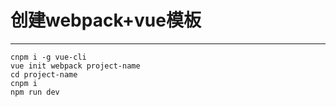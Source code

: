 # 创建webpack+vue模板
---
```
cnpm i -g vue-cli
vue init webpack project-name
cd project-name
cnpm i
npm run dev
```

